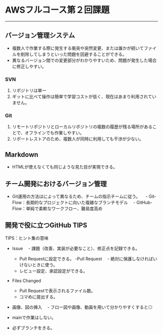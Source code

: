 # AWSフルコース第２回課題
***
## バージョン管理システム

- 複数人で作業する際に発生する衝突や突然変更、または誰かが続いてファイルを削除してしまうといった問題を回避することができる。
- 異なるバージョン間での変更部分がわかりやすいため、問題が発生した場合に修正しやすい。
### SVN
1. リポジトリは単一
1. ギットに比べて操作は簡単で学習コストが低く、現在はあまり利用されていません。
### Git
1. リモートリポジトリとローカルリポジトリの複数の履歴が残る場所があることで、オフラインでも作業しやすい。
1. リポートレストアのため、複数人が同時に利用しても干渉が少ない。

## Markdown

- HTMLが使えなくても同じような見た目が実現できる。

## チーム開発におけるバージョン管理

- Git運用の方法はによって異なるため、チームの指示チームに従う。
　- Git-Flow：長期的なプロジェクトに向いた複雑なブランチモデル
　- GitHub-Flow：単純で柔軟なワークフロー、難易度高め

## 開発で役に立つGitHub TIPS

TIPS：ヒント集の意味
- Issue
　- 課題（改善、実装が必要なこと）、修正点を記録できる。
  - Pull Requestに設定できる。
-Pull Request
　- 絶対に保護しなければいけないときに使う。
  - レビュー設定、承認設定ができる。
- Files Changed
  - Pull Requestで表示されるファイル数。
  - コマめに提出する。
- 画像、図の挿入
　- フロー図や画像、動画を用いて分かりやすくすると◎

- mainで作業はしない。
- 必ずブランチをきる。